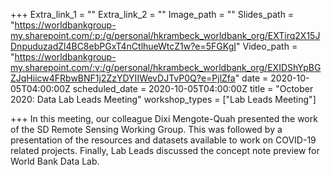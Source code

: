 +++
Extra_link_1 = ""
Extra_link_2 = ""
Image_path = ""
Slides_path = "https://worldbankgroup-my.sharepoint.com/:p:/g/personal/hkrambeck_worldbank_org/EXTirq2X15JDnpuduzadZl4BC8ebPGxT4nCtlhueWtcZ1w?e=5FGKgI"
Video_path = "https://worldbankgroup-my.sharepoint.com/:v:/g/personal/hkrambeck_worldbank_org/EXIDShYpBGZJqHiicw4FRbwBNF1j2ZzYDYIIWevDJTvP0Q?e=PjlZfa"
date = 2020-10-05T04:00:00Z
scheduled_date = 2020-10-05T04:00:00Z
title = "October 2020: Data Lab Leads Meeting"
workshop_types = ["Lab Leads Meeting"]

+++
In this meeting, our colleague Dixi Mengote-Quah presented the work of the SD Remote Sensing Working Group. This was followed by a presentation of the resources and datasets available to work on COVID-19 related projects. Finally, Lab Leads discussed the concept note preview for World Bank Data Lab.